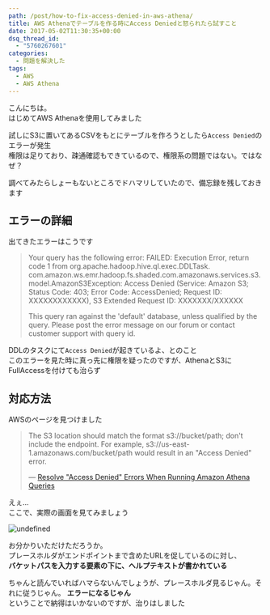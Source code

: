 ```yaml
---
path: /post/how-to-fix-access-denied-in-aws-athena/
title: AWS Athenaでテーブルを作る時にAccess Deniedと怒られたら試すこと
date: 2017-05-02T11:30:35+00:00
dsq_thread_id:
  - "5760267601"
categories:
  - 問題を解決した
tags:
  - AWS
  - AWS Athena
---
```

こんにちは。  
はじめてAWS Athenaを使用してみました

試しにS3に置いてあるCSVをもとにテーブルを作ろうとしたら`Access Denied`のエラーが発生  
権限は足りており、疎通確認もできているので、権限系の問題ではない。ではなぜ？

調べてみたらしょーもないところでドハマリしていたので、備忘録を残しておきます

<!--more-->

エラーの詳細
----------------------------------------

出てきたエラーはこうです

> Your query has the following error: FAILED: Execution Error, return code 1 from org.apache.hadoop.hive.ql.exec.DDLTask. com.amazon.ws.emr.hadoop.fs.shaded.com.amazonaws.services.s3.model.AmazonS3Exception: Access Denied (Service: Amazon S3; Status Code: 403; Error Code: AccessDenied; Request ID: XXXXXXXXXXXX), S3 Extended Request ID: XXXXXXX/XXXXXX
> 
> This query ran against the 'default' database, unless qualified by the query. Please post the error message on our forum or contact customer support with query id.

DDLのタスクにて`Access Denied`が起きているよ、とのこと  
このエラーを見た時に真っ先に権限を疑ったのですが、AthenaとS3にFullAccessを付けても治らず

対応方法
----------------------------------------

AWSのページを見つけました

> The S3 location should match the format s3://bucket/path; don't include the endpoint. For example, s3://us-east-1.amazonaws.com/bucket/path would result in an "Access Denied" error.
> 
> &mdash; [Resolve "Access Denied" Errors When Running Amazon Athena Queries](https://aws.amazon.com/premiumsupport/knowledge-center/access-denied-athena/)

えぇ…  
ここで、実際の画面を見てみましょう


![undefined](/images/2017/04/693663e8211dbcfade29c5af49de6d5e.png)



お分かりいただけただろうか。  
プレースホルダがエンドポイントまで含めたURLを促しているのに対し、  
**バケットパスを入力する要素の下に、ヘルプテキストが書かれている**

ちゃんと読んでいればハマらないんでしょうが、プレースホルダ見るじゃん。それに従うじゃん。 **エラーになるじゃん**  
ということで納得はいかないのですが、治りはしました
